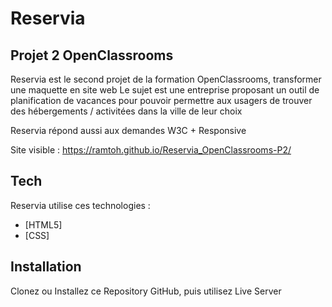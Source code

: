 # Reservia
## Projet 2 OpenClassrooms

Reservia est le second projet de la formation OpenClassrooms, transformer une maquette en site web
Le sujet est une entreprise proposant un outil de planification de vacances pour pouvoir permettre aux usagers de trouver des hébergements / activitées dans la ville de leur choix

Reservia répond aussi aux demandes W3C + Responsive 

Site visible : https://ramtoh.github.io/Reservia_OpenClassrooms-P2/

## Tech

Reservia utilise ces technologies :

- [HTML5] 
- [CSS]

## Installation

Clonez ou Installez ce Repository GitHub, puis utilisez Live Server
